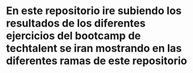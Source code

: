 # En este repositorio ire subiendo los resultados de los diferentes ejercicios del bootcamp de techtalent  se iran mostrando en las diferentes ramas de este repositorio